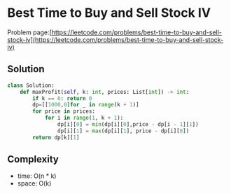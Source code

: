 # Best Time to Buy and Sell Stock IV

Problem page:[https://leetcode.com/problems/best-time-to-buy-and-sell-stock-iv](https://leetcode.com/problems/best-time-to-buy-and-sell-stock-iv)

## Solution

```python
class Solution:
    def maxProfit(self, k: int, prices: List[int]) -> int:
        if k == 0: return 0
        dp=[[1000,0]for _ in range(k + 1)]
        for price in prices:
            for i in range(1, k + 1):
                dp[i][0] = min(dp[i][0],price - dp[i - 1][1])
                dp[i][1] = max(dp[i][1], price - dp[i][0])
        return dp[k][1]
```

## Complexity

- time: O(n \* k)
- space: O(k)
